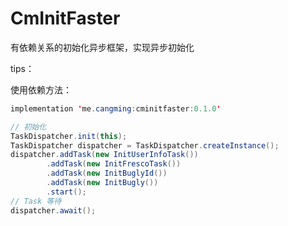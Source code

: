 # CmInitFaster



有依赖关系的初始化异步框架，实现异步初始化



tips： 



使用依赖方法：

```java
implementation 'me.cangming:cminitfaster:0.1.0'
```



```JAVA
// 初始化
TaskDispatcher.init(this);
TaskDispatcher dispatcher = TaskDispatcher.createInstance();
dispatcher.addTask(new InitUserInfoTask())
        .addTask(new InitFrescoTask())
        .addTask(new InitBuglyId())
        .addTask(new InitBugly())
        .start();
// Task 等待
dispatcher.await();
```